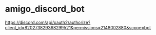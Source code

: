 # amigo_discord_bot
https://discord.com/api/oauth2/authorize?client_id=820273829368299521&permissions=2148002880&scope=bot


